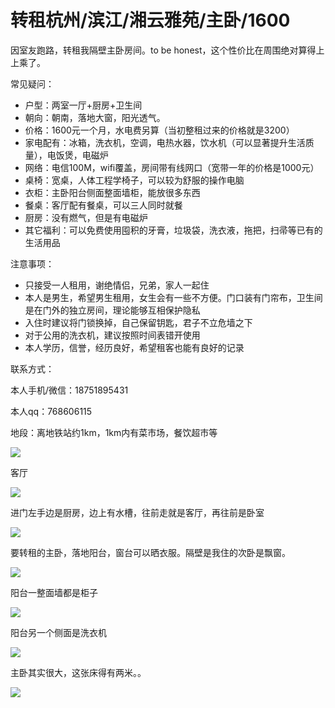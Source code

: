 



# 转租杭州/滨江/湘云雅苑/主卧/1600

因室友跑路，转租我隔壁主卧房间。to be honest，这个性价比在周围绝对算得上上乘了。

常见疑问：

- 户型：两室一厅+厨房+卫生间
- 朝向：朝南，落地大窗，阳光透气。
- 价格：1600元一个月，水电费另算（当初整租过来的价格就是3200）
- 家电配有：冰箱，洗衣机，空调，电热水器，饮水机（可以显著提升生活质量），电饭煲，电磁炉
- 网络：电信100M，wifi覆盖，房间带有线网口（宽带一年的价格是1000元）
- 桌椅：宽桌，人体工程学椅子，可以较为舒服的操作电脑
- 衣柜：主卧阳台侧面整面墙柜，能放很多东西
- 餐桌：客厅配有餐桌，可以三人同时就餐
- 厨房：没有燃气，但是有电磁炉
- 其它福利：可以免费使用囤积的牙膏，垃圾袋，洗衣液，拖把，扫帚等已有的生活用品

注意事项：

- 只接受一人租用，谢绝情侣，兄弟，家人一起住
- 本人是男生，希望男生租用，女生会有一些不方便。门口装有门帘布，卫生间是在门外的独立房间，理论能够互相保护隐私
- 入住时建议将门锁换掉，自己保留钥匙，君子不立危墙之下
- 对于公用的洗衣机，建议按照时间表错开使用
- 本人学历，信誉，经历良好，希望租客也能有良好的记录

联系方式：

本人手机/微信：18751895431

本人qq：768606115



地段：离地铁站约1km，1km内有菜市场，餐饮超市等

![](https://dlx-export.oss-cn-hangzhou.aliyuncs.com/694296176312188928_%E5%BE%AE%E4%BF%A1%E5%9B%BE%E7%89%87_20200330212114.png)



客厅

![](https://dlx-export.oss-cn-hangzhou.aliyuncs.com/694295560185708544_IMG_2204-min.JPG)



进门左手边是厨房，边上有水槽，往前走就是客厅，再往前是卧室

![](https://dlx-export.oss-cn-hangzhou.aliyuncs.com/694295521128349696_IMG_2203-min.JPG)



要转租的主卧，落地阳台，窗台可以晒衣服。隔壁是我住的次卧是飘窗。

![](https://dlx-export.oss-cn-hangzhou.aliyuncs.com/694295483761295360_IMG_2202-min.JPG)



阳台一整面墙都是柜子

![](https://dlx-export.oss-cn-hangzhou.aliyuncs.com/694295436327911424_IMG_2201-min.JPG)



阳台另一个侧面是洗衣机

![](https://dlx-export.oss-cn-hangzhou.aliyuncs.com/694295388651257856_IMG_2200-min.JPG)

主卧其实很大，这张床得有两米。。

![](https://dlx-export.oss-cn-hangzhou.aliyuncs.com/694295345928077312_IMG_2199-min.JPG)